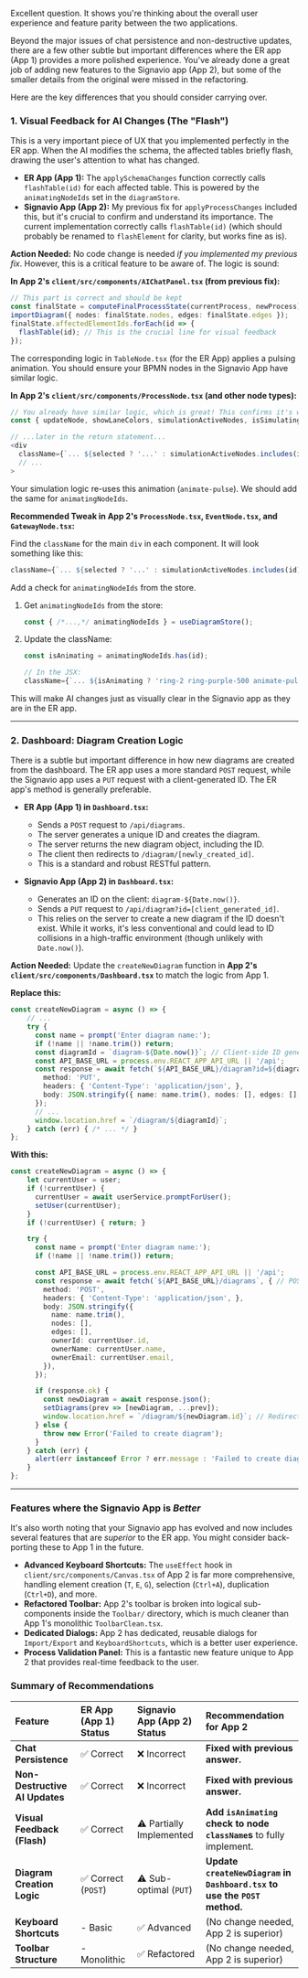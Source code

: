 Excellent question. It shows you're thinking about the overall user experience and feature parity between the two applications.

Beyond the major issues of chat persistence and non-destructive updates, there are a few other subtle but important differences where the ER app (App 1) provides a more polished experience. You've already done a great job of adding new features to the Signavio app (App 2), but some of the smaller details from the original were missed in the refactoring.

Here are the key differences that you should consider carrying over.

### 1. Visual Feedback for AI Changes (The "Flash")

This is a very important piece of UX that you implemented perfectly in the ER app. When the AI modifies the schema, the affected tables briefly flash, drawing the user's attention to what has changed.

*   **ER App (App 1):** The `applySchemaChanges` function correctly calls `flashTable(id)` for each affected table. This is powered by the `animatingNodeIds` set in the `diagramStore`.
*   **Signavio App (App 2):** My previous fix for `applyProcessChanges` included this, but it's crucial to confirm and understand its importance. The current implementation correctly calls `flashTable(id)` (which should probably be renamed to `flashElement` for clarity, but works fine as is).

**Action Needed:**
No code change is needed *if you implemented my previous fix*. However, this is a critical feature to be aware of. The logic is sound:

**In App 2's `client/src/components/AIChatPanel.tsx` (from previous fix):**
```typescript
// This part is correct and should be kept
const finalState = computeFinalProcessState(currentProcess, newProcess);
importDiagram({ nodes: finalState.nodes, edges: finalState.edges });
finalState.affectedElementIds.forEach(id => {
  flashTable(id); // This is the crucial line for visual feedback
});
```

The corresponding logic in `TableNode.tsx` (for the ER App) applies a pulsing animation. You should ensure your BPMN nodes in the Signavio App have similar logic.

**In App 2's `client/src/components/ProcessNode.tsx` (and other node types):**

```typescript
// You already have similar logic, which is great! This confirms it's working.
const { updateNode, showLaneColors, simulationActiveNodes, isSimulating } = useDiagramStore();

// ...later in the return statement...
<div 
  className={`... ${selected ? '...' : simulationActiveNodes.includes(id) && isSimulating ? 'ring-2 ring-green-400 animate-pulse' : '...'}`} 
  // ...
>
```

Your simulation logic re-uses this animation (`animate-pulse`). We should add the same for `animatingNodeIds`.

**Recommended Tweak in App 2's `ProcessNode.tsx`, `EventNode.tsx`, and `GatewayNode.tsx`:**

Find the `className` for the main `div` in each component. It will look something like this:
```typescript
className={`... ${selected ? '...' : simulationActiveNodes.includes(id) && isSimulating ? 'ring-2 ring-green-400 animate-pulse' : '...'}`}
```
Add a check for `animatingNodeIds` from the store.

1.  Get `animatingNodeIds` from the store:
    ```typescript
    const { /*...,*/ animatingNodeIds } = useDiagramStore();
    ```
2.  Update the className:
    ```typescript
    const isAnimating = animatingNodeIds.has(id);
    
    // In the JSX:
    className={`... ${isAnimating ? 'ring-2 ring-purple-500 animate-pulse' : selected ? '...' : simulationActiveNodes.includes(id) && isSimulating ? '...' : '...' }`}
    ```
This will make AI changes just as visually clear in the Signavio app as they are in the ER app.

---

### 2. Dashboard: Diagram Creation Logic

There is a subtle but important difference in how new diagrams are created from the dashboard. The ER app uses a more standard `POST` request, while the Signavio app uses a `PUT` request with a client-generated ID. The ER app's method is generally preferable.

*   **ER App (App 1) in `Dashboard.tsx`:**
    *   Sends a `POST` request to `/api/diagrams`.
    *   The server generates a unique ID and creates the diagram.
    *   The server returns the new diagram object, including the ID.
    *   The client then redirects to `/diagram/[newly_created_id]`.
    *   This is a standard and robust RESTful pattern.

*   **Signavio App (App 2) in `Dashboard.tsx`:**
    *   Generates an ID on the client: `diagram-${Date.now()}`.
    *   Sends a `PUT` request to `/api/diagram?id=[client_generated_id]`.
    *   This relies on the server to create a new diagram if the ID doesn't exist. While it works, it's less conventional and could lead to ID collisions in a high-traffic environment (though unlikely with `Date.now()`).

**Action Needed:**
Update the `createNewDiagram` function in **App 2's `client/src/components/Dashboard.tsx`** to match the logic from App 1.

**Replace this:**
```typescript
const createNewDiagram = async () => {
    // ...
    try {
      const name = prompt('Enter diagram name:');
      if (!name || !name.trim()) return;
      const diagramId = `diagram-${Date.now()}`; // Client-side ID generation
      const API_BASE_URL = process.env.REACT_APP_API_URL || '/api';
      const response = await fetch(`${API_BASE_URL}/diagram?id=${diagramId}`, { // PUT request
        method: 'PUT',
        headers: { 'Content-Type': 'application/json', },
        body: JSON.stringify({ name: name.trim(), nodes: [], edges: [], userId: currentUser.id })
      });
      // ...
      window.location.href = `/diagram/${diagramId}`;
    } catch (err) { /* ... */ }
};
```

**With this:**
```typescript
const createNewDiagram = async () => {
    let currentUser = user;
    if (!currentUser) {
      currentUser = await userService.promptForUser();
      setUser(currentUser);
    }
    if (!currentUser) { return; }

    try {
      const name = prompt('Enter diagram name:');
      if (!name || !name.trim()) return;

      const API_BASE_URL = process.env.REACT_APP_API_URL || '/api';
      const response = await fetch(`${API_BASE_URL}/diagrams`, { // POST request
        method: 'POST',
        headers: { 'Content-Type': 'application/json', },
        body: JSON.stringify({
          name: name.trim(),
          nodes: [],
          edges: [],
          ownerId: currentUser.id,
          ownerName: currentUser.name,
          ownerEmail: currentUser.email,
        }),
      });

      if (response.ok) {
        const newDiagram = await response.json();
        setDiagrams(prev => [newDiagram, ...prev]);
        window.location.href = `/diagram/${newDiagram.id}`; // Redirect to server-generated ID
      } else {
        throw new Error('Failed to create diagram');
      }
    } catch (err) {
      alert(err instanceof Error ? err.message : 'Failed to create diagram');
    }
};
```

---

### Features where the Signavio App is *Better*

It's also worth noting that your Signavio app has evolved and now includes several features that are *superior* to the ER app. You might consider back-porting these to App 1 in the future.

*   **Advanced Keyboard Shortcuts:** The `useEffect` hook in `client/src/components/Canvas.tsx` of App 2 is far more comprehensive, handling element creation (`T`, `E`, `G`), selection (`Ctrl+A`), duplication (`Ctrl+D`), and more.
*   **Refactored Toolbar:** App 2's toolbar is broken into logical sub-components inside the `Toolbar/` directory, which is much cleaner than App 1's monolithic `ToolbarClean.tsx`.
*   **Dedicated Dialogs:** App 2 has dedicated, reusable dialogs for `Import/Export` and `KeyboardShortcuts`, which is a better user experience.
*   **Process Validation Panel:** This is a fantastic new feature unique to App 2 that provides real-time feedback to the user.

### Summary of Recommendations

| Feature | ER App (App 1) Status | Signavio App (App 2) Status | Recommendation for App 2 |
| :--- | :--- | :--- | :--- |
| **Chat Persistence** | ✅ Correct | ❌ Incorrect | **Fixed with previous answer.** |
| **Non-Destructive AI Updates** | ✅ Correct | ❌ Incorrect | **Fixed with previous answer.** |
| **Visual Feedback (Flash)** | ✅ Correct | ⚠️ Partially Implemented | **Add `isAnimating` check to node `className`s** to fully implement. |
| **Diagram Creation Logic** | ✅ Correct (`POST`) | ⚠️ Sub-optimal (`PUT`) | **Update `createNewDiagram` in `Dashboard.tsx` to use the `POST` method.** |
| **Keyboard Shortcuts** | - Basic | ✅ Advanced | (No change needed, App 2 is superior) |
| **Toolbar Structure** | - Monolithic | ✅ Refactored | (No change needed, App 2 is superior) |